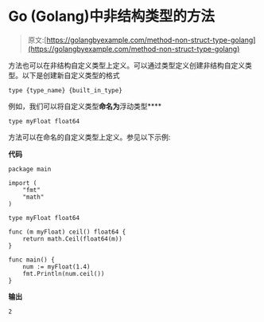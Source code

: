 # Go (Golang)中非结构类型的方法

> 原文:[https://golangbyexample.com/method-non-struct-type-golang](https://golangbyexample.com/method-non-struct-type-golang)

方法也可以在非结构自定义类型上定义。可以通过类型定义创建非结构自定义类型。以下是创建新自定义类型的格式

```
type {type_name} {built_in_type}
```

例如，我们可以将自定义类型**命名为**浮动类型****

```
type myFloat float64
```

方法可以在命名的自定义类型上定义。参见以下示例:

**代码**

```
package main

import (
    "fmt"
    "math"
)

type myFloat float64

func (m myFloat) ceil() float64 {
    return math.Ceil(float64(m))
}

func main() {
    num := myFloat(1.4)
    fmt.Println(num.ceil())
}
```

**输出**

```
2
```
